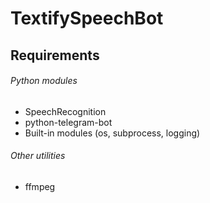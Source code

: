 # TextifySpeechBot

## Requirements

###### Python modules
- SpeechRecognition 
- python-telegram-bot 
- Built-in modules (os, subprocess, logging)

###### Other utilities
- ffmpeg 
